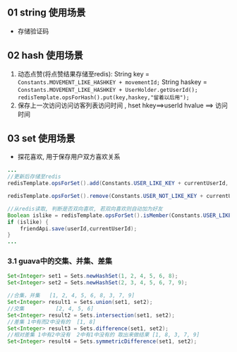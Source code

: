 ## 01 string 使用场景
- 存储验证码

## 02 hash 使用场景
1. 动态点赞(将点赞结果存储至redis):
	String key = `Constants.MOVEMENT_LIKE_HASHKEY + movementId;`
	String haskey = `Constants.MOVEMENT_LIKE_HASHKEY + UserHolder.getUserId();`
	`redisTemplate.opsForHash().put(key,haskey,"留着以后用");`
2. 保存上一次访问访问访客列表访问时间 , hset  hkey==>userId  hvalue ==> 访问时间  

## 03 set 使用场景
- 探花喜欢, 用于保存用户双方喜欢关系


```java
...
//更新后存储至redis
redisTemplate.opsForSet().add(Constants.USER_LIKE_KEY + currentUserId, userId.toString());

redisTemplate.opsForSet().remove(Constants.USER_NOT_LIKE_KEY + currentUserId, userId.toString());

//从redis读取, 判断是否双向喜欢, 若双向喜欢则自动加为好友
Boolean islike = redisTemplate.opsForSet().isMember(Constants.USER_LIKE_KEY + userId, currentUserId.toString());
if (islike) {
	friendApi.save(userId,currentUserId);
}
...
```
	
	
### 3.1 guava中的交集、并集、差集
```java
Set<Integer> set1 = Sets.newHashSet(1, 2, 4, 5, 6, 8);
Set<Integer> set2 = Sets.newHashSet(2, 3, 4, 5, 6, 7, 9);

//合集，并集   [1, 2, 4, 5, 6, 8, 3, 7, 9]
Set<Integer> result1 = Sets.union(set1, set2);
//交集          [2, 4, 5, 6]
Set<Integer> result2 = Sets.intersection(set1, set2);
//差集 1中有而2中没有的  [1, 8]
Set<Integer> result3 = Sets.difference(set1, set2);
//相对差集 1中有2中没有  2中有1中没有的 取出来做结果 [1, 8, 3, 7, 9]
Set<Integer> result4 = Sets.symmetricDifference(set1, set2);

```






